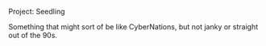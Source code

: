 Project: Seedling

Something that might sort of be like CyberNations, but not janky or straight out of the 90s.